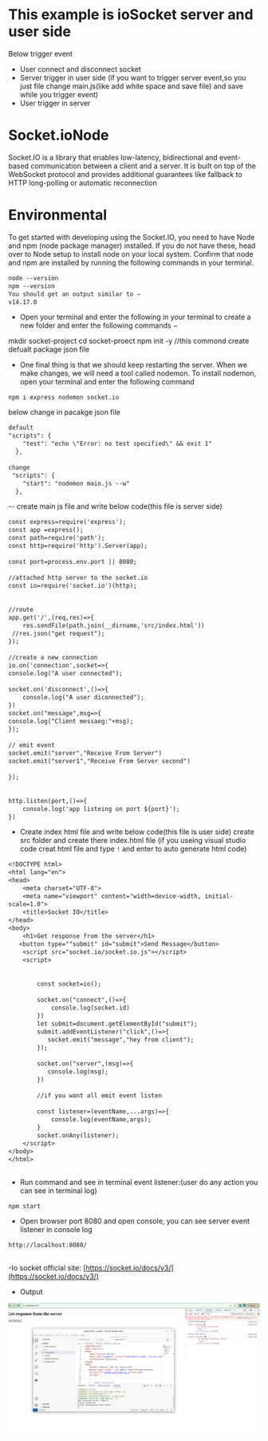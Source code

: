 # This example is ioSocket server and user side
Below trigger event
- User connect and disconnect socket
- Server trigger in user side (if you want to trigger server event,so you just file change main.js(like add white space and save file) and save while you trigger event) 
- User trigger in server
# Socket.ioNode
Socket.IO is a library that enables low-latency, bidirectional and event-based communication between a client and a server. It is built on top of the WebSocket protocol and provides additional guarantees like fallback to HTTP long-polling or automatic reconnection
# Environmental
To get started with developing using the Socket.IO, you need to have Node and npm (node package manager) installed. If you do not have these, head over to Node setup to install node on your local system. Confirm that node and npm are installed by running the following commands in your terminal.
```
node --version
npm --version
You should get an output similar to −
v14.17.0

```
 - Open your terminal and enter the following in your terminal to create a new folder and enter the following commands − 

 mkdir socket-project
 cd socket-proect
 npm init -y //this commond create defualt package json file  

- One final thing is that we should keep restarting the server. When we make changes, we will need a tool called nodemon. To install nodemon, open your terminal and enter the following command

```
npm i express nodemon socket.io

```
below change in pacakge json file
```
default
"scripts": {
    "test": "echo \"Error: no test specified\" && exit 1"
  },
 
change
 "scripts": {
    "start": "nodemon main.js --w"
  },

```
-- create main js file and write below code(this file is server side) 

```
const express=require('express');
const app =express();
const path=require('path');
const http=require('http').Server(app);

const port=process.env.port || 8080;

//attached http server to the socket.io
const io=require('socket.io')(http);


//route
app.get('/',(req,res)=>{
    res.sendFile(path.join(__dirname,'src/index.html'))
 //res.json("get request");
});

//create a new connection
io.on('connection',socket=>{
console.log("A user connected");

socket.on('disconnect',()=>{
    console.log("A user diconnected");
})
socket.on("message",msg=>{
console.log("Client messaeg:"+msg);
});

// emit event
socket.emit("server","Receive From Server")
socket.emit("server1","Receive From Server second")

});


http.listen(port,()=>{
    console.log('app listeing on port ${port}');
})

```

- Create index html file and write below code(this file is user side) 
create src folder and create there index.html file
(if you useing visual studio code creat html file and type  `!`  and enter to auto generate html code)

```
<!DOCTYPE html>
<html lang="en">
<head>
    <meta charset="UTF-8">
    <meta name="viewport" content="width=device-width, initial-scale=1.0">
    <title>Socket IO</title>
</head>
<body>
    <h1>Get response from the server</h1>
   <button type=""submit" id="submit">Send Message</button>
    <script src="socket.io/socket.io.js"></script>
    <script>

        
        const socket=io();

        socket.on("connect",()=>{
            console.log(socket.id)
        })
        let submit=document.getElementById("submit");
        submit.addEventListener("click",()=>{
           socket.emit("message","hey from client"); 
        });

        socket.on("server",(msg)=>{
           console.log(msg);
        })

        //if you want all emit event listen

        const listener=(eventName,...args)=>{
            console.log(eventName,args);
        }
        socket.onAny(listener);
    </script>
</body>
</html>


```
- Run command and see in terminal event listener:(user do any action you can see in terminal log)
  
```
npm start

```
- Open browser port 8080 and open console, you can see server event listener in console log
  
```
http://localhost:8080/
  
```
-Io socket official site:
[https://socket.io/docs/v3/](https://socket.io/docs/v3/)


- Output

![Screenshot of an output.](https://github.com/chaudharybharat/socket.ioNode/blob/main/output.png)

